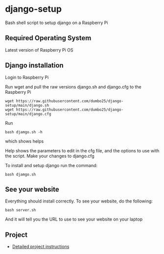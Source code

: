 # django-setup
Bash shell script to setup django on a Raspberry Pi

## Required Operating System
Latest version of Raspberry Pi OS

## Django installation 
Login to Raspberry Pi

Run wget and pull the raw versions django.sh and django.cfg to the Raspberry Pi
```
wget https://raw.githubusercontent.com/dumbo25/django-setup/main/django.sh
wget https://raw.githubusercontent.com/dumbo25/django-setup/main/django.cfg
```

Run 
```
bash djamgo.sh -h
```
which shows helps

Help shows the parameters to edit in the cfg file, and the options to use with the script. Make your changes to django.cfg

To install and setup django run the command:
```
bash djamgo.sh
```

## See your website
Everything should install correctly. To see your website, do the following:
```
bash server.sh
```
And it will tell you the URL to use to see your website on your laptop

## Project
* [Detailed project instructions](https://sites.google.com/site/cartwrightraspberrypiprojects/django-setup)

